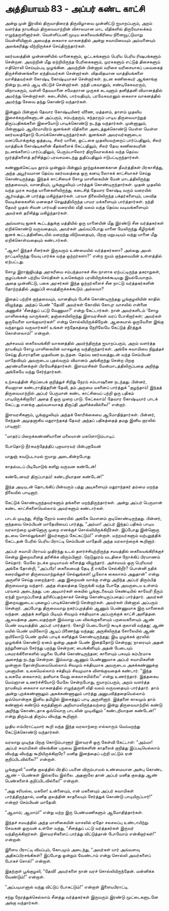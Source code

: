 # அத்தியாயம் 83 - அப்பர் கண்ட காட்சி

அன்று முன் இரவில் திருவாதிரைத் திருவிழாவை முன்னிட்டு ஐயாறப்பரும், அறம் வளர்த்த நாயகியும் திருவையாற்றின் விசாலமான மாட வீதிகளில் திருவோலக்கம் எழுந்தருளினார்கள். வெள்ளிப்பனி மூடிய கைலையங்கிரியை நினைவூட்டுமாறு வெள்ளியினால் அமைத்த கைலாச வாகனத்தில் அன்று சுவாமியையும் அம்மனையும் அலங்கரித்து வீற்றிருக்கச் செய்திருந்தார்கள்.

ஊர்வலத்தின் முன்னணியில் யானைகளும், ஒட்டகங்களும் பெரிய பெரிய ரிஷபங்களும் சென்றன. அவற்றின் மீது ஏற்றியிருந்த பேரிகைகளும், முரசுகளும் எட்டுத் திசைகளும் எதிரொலி செய்யும்படி முழங்கின. அவற்றின் பின்னால் வரிசை வரிசையாகப் பலவகைத் திருச்சின்னங்களை ஏந்தியவர்கள் சென்றார்கள். விதவிதமான வாத்தியங்களை வாசித்தவர்கள் கோஷ்டி கோஷ்டியாகச் சென்றார்கள். நடன கணிகையர் ஆங்காங்கு நின்று நடனம் ஆடி விட்டுச் சென்றார்கள். நந்தி பகவானும், சண்டிகேசுவரரும், விநாயகரும், வள்ளி தேவயானை சமேதரான முருகக் கடவுளும் தனித்தனி விமானத்தில் அமர்ந்து சென்றார்கள். கடைசியில், பார்வதியும், பரமேசுவரனும் கைலாச வாகனத்தில் அமர்ந்து சேவை தந்து கொண்டு வந்தார்கள்.

இன்னும் பின்னால் தேவார கோஷ்டியினர் வீணை, மத்தளம், தாளம் முதலிய இசைக்கருவிகளுடன் அப்பரும், சம்பந்தரும், சுந்தரரும் பாடிய திருவையாற்றுத் திருப்பதிகங்களை இசையோடு பாடிக்கொண்டு நடந்து வந்தார்கள். முன்னாலும், பின்னாலும் ஆயிரமாயிரம் ஜனங்கள் வீதிகளை அடைத்துக்கொண்டு மெள்ள மெள்ள ஊர்வலத்தோடு போய்க்கொண்டிருந்தார்கள். ஜனங்கள் அவரவர்களுடைய மனப்போக்குக்கு ஒத்தபடி, சிலர் யானை, ஒட்டகை முதலியவற்றைப் பார்ப்பதிலும், சிலர் வாத்தியக் கோஷ்டிகளின் கீதங்களைக் கேட்பதிலும், சிலர் தேவ கணிகையரின் நடனங்களைப் பார்ப்பதிலும், பெரும்பாலோர் திருவோலக்கம் வந்த தெய்வ மூர்த்திகளைத் தரிசித்துப் பரவசமடைந்து துதிப்பதிலும் ஈடுபட்டிருந்தார்கள்.

கண்ணுக்கெட்டிய தூரம் முன்னும் பின்னும் நூற்றுக்கணக்கான தீவர்த்திகள் பிரகாசித்து, அந்த அபூர்வமான தெய்வ ஊர்வலத்தை ஒரு கனவு லோகக் காட்சியாகச் செய்து கொண்டிருந்தது. இந்தக் காட்சியைச் சோழ மாளிகையின் மேன் மாடத்திலிருந்து குந்தவையும், வானதியும், பூங்குழலியும் பார்த்துக் கொண்டிருந்தார்கள். முதன் முதலில் வந்த முரசு சுமந்த யானைகளிலிருந்து, கடைசித் தேவார கோஷ்டி வரும் வரையில் ஆர்வத்துடன் பார்த்து மகிழ்ந்தார்கள். பரவச நிலையிலிருந்த பக்தர்களையும், பலவித வேடிக்கைகளில் மனதைச் செலுத்தியிருந்த பாமர மக்களையும் பார்த்தார்கள். நந்தி தேவர் முதல் சிவன் பார்வதி வரையில் வீதி வலம் வந்த தெய்வ வடிவங்களையும் அவர்கள் தரிசித்து மகிழ்ந்தார்கள்.

அவ்வளவு ஜனக் கூட்டத்துக்கு மத்தியில் ஒரு யானையின் மீது இரண்டு சீன வர்த்தகர்கள் ஏறிக்கொண்டு வருவதையும், அவர்கள் அவ்வப்போது யானை மேலிருந்து கீழிறங்கி ஜனக் கூட்டத்தினிடையில் மறைந்து விடுவதையும், பிறகு மறுபடியும் வந்து யானை மீது ஏறிக்கொள்வதையும் கண்டார்கள்.

&#8220;ஆகா! இந்தச் சீனர்கள் இருவரும் உண்மையில் வர்த்தகர்களா? அல்லது அயல் நாட்டிலிருந்து வேவு பார்க்க வந்த ஒற்றர்களா?&#8221; என்ற ஐயம் குந்தவையின் உள்ளத்தில் ஏற்பட்டது.

சோழ இராஜ்ஜியத்து அரசுரிமை சம்பந்தமாகச் சில நாளாக ஏற்பட்டிருந்த தகராறுகள், குழப்பங்கள் பற்றிய செய்திகள் உலகெங்கும் பரவியிருக்கக்கூடியது இயல்பேயாகும். அதை முன்னிட்டு, பகை அரசர்கள் இந்த ஒற்றர்களைச் சீன நாட்டு வர்த்தகர்களின் தோற்றத்தில் அனுப்பி வைத்திருக்கக்கூடும் அல்லவா?

இதைப் பற்றிக் குந்தவையும், வானதியும் பேசிக் கொண்டிருந்தது பூங்குழலியின் காதில் விழுந்தது. அந்தப் பெண் &#8220;தேவி! அவர்கள் கோவில் கோபுர வாசலில் என்னை அணுகிச் &#8216;சீனத்துப் பட்டு வேணுமா?&#8217; என்று கேட்டார்கள். நான் அவர்களிடம் &#8216;சோழ மாளிகைக்கு வாருங்கள்; தஞ்சையிலிருந்து இளவரசிகள் வரப் போகிறார்கள்; அவர்கள் ஒருவேளை வாங்குவார்கள்!&#8217; என்று சொல்லியிருக்கிறேன். ஆகையால் ஒருவேளை இங்கு வந்தாலும் வருவார்கள்! உங்கள் சந்தேகத்தை நேரிலேயே கேட்டுத் தீர்த்துக் கொள்ளலாம்!&#8221; என்றாள்.

அச்சமயம் கைலையங்கிரி வாகனத்தில் அமர்ந்திருந்த ஐயாறப்பரும், அறம் வளர்த்த நாயகியும் சோழ மாளிகையின் வாசலுக்கு வந்திருந்தார்கள். அங்கே சுவாமியை நிறுத்தச் செய்து தீபாராதனை முதலியன நடந்தன. தெய்வ ஊர்வலத்துடன் வந்த செம்பியன் மாதேவியும் அவருடைய புதல்வரும் விமானம் அங்கிருந்து சென்ற பிறகு அரண்மனைக்குள் பிரவேசித்தார்கள். இளவரசிகள் மேன்மாடத்திலிருப்பதை அறிந்து அங்கேயே வந்து சேர்ந்தார்கள்.

உற்சவத்தின் சிறப்பைக் குறித்துச் சிறிது நேரம் சம்பாஷணை நடந்தது. பின்னர், சிவஞான கண்டராதித்தரின் தேவி, தம் அருமை மகனைப் பார்த்துக் &#8220;குழந்தாய்! இந்தத் திருவையாற்றில் அப்பர் பெருமான் கண்ட காட்சியைப் பற்றி ஒரு பதிகம் பாடியிருக்கிறாரே! அதை நீ ஒரு முறை பாடு. கேட்கலாம்! தேவார கோஷ்டியார் பாடக் கேட்டது எனக்கு அவ்வளவாகத் திருப்தி அளிக்கவில்லை!&#8221; என்றார்.

இளவரசிகளும், பூங்குழலியும் அந்தக் கோரிக்கையை ஆமோதித்தார்கள். பின்னர், சேந்தன் அமுதனாகிய மதுராந்தகத் தேவர் அந்தப் பதிகத்தைத் தமது இனிய குரலில் பாடினார்:<div class = "quote-song"> &#8220;மாதர்ப் பிறைக்கண்ணியானை மலையான் மகளொடும்பாடிப்


  
போதொடு நீர்சுமந்தேத்திப் புகுவாரவர் பின்புகுவேன்
  
யாதுஞ் சுவடுபடாமல் ஐயாறு அடைகின்றபோது
  
காதல்மடப் பிடியோடுங் களிறு வருவன கண்டேன்!
  
கண்டேனவர் திருப்பாதம்! கண்டறியாதன கண்டேன்!&#8221; </div> 

இந்த அடியுடன் தொடங்கிப் பின்வரும் பத்து அடிகளையும் மதுராந்தகர் தம்மை மறந்த நிலையில் பாடினார்.

கேட்டுக் கொண்டிருந்தவர்களும் தங்களை மறந்திருந்தார்கள். அன்று அப்பர் பெருமான் கண்ட காட்சிகளையெல்லாம் அவர்களும் கண்டார்கள்.

பாடல் முடிந்து, சிறிது நேரம் வரையில் அங்கே மௌனம் குடிகொண்டிருந்தது. பின்னர், குந்தவை செம்பியன் மாதேவியைப் பார்த்து, &#8220;அம்மா! அப்பர் இந்தப் பதிகம் பாடிய வரலாற்றை முன்னொரு முறை எனக்குச் சொல்லியிருக்கிறீர்கள். இப்போது இன்னொரு தடவை சொல்லுங்கள்! இவர்களும் கேட்கட்டும்!&#8221; என்றாள். மற்றவர்களும் வற்புறுத்திக் கேட்டதன் பேரில் பெரிய பிராட்டி செம்பியன் மாதேவி அந்த வரலாற்றைக் கூறினார்.

அப்பர் சுவாமி பிராயம் முதிர்ந்து உடல் தளர்ச்சியுற்றிருந்த சமயத்தில் கைலையங்கிரிக்குச் சென்று இறைவனைத் தரிசிக்க விரும்பினார். நெடுதூரம் வடதிசை நோக்கிப் பிரயாணம் செய்தார். மேலே நடக்க முடியாமல் களைத்து விழுந்தார். அச்சமயம் ஒரு பெரியவர் அங்கே தோன்றி, &#8220;அப்பரே! கைலையைத் தேடி நீ எங்கே செல்கிறீர்? பொன்னி நதிக் கரையிலுள்ள திருவையாற்றுக்குச் செல்லுங்கள்! பூலோக கைலாசம் அதுதான்&#8221; என்று அருளிச் செய்து மறைந்தார். அது இறைவன் வாக்கு என்று அறிந்த அப்பர் திரும்பித் திருவையாறு வந்தார். அந்த ஸ்தலத்தை நெருங்கி வந்த போதே அவருடைய உள்ளம் பரவசம் அடைந்தது. பல அடியார்கள் கையில் பூங்குடலையும் கெண்டியில் காவேரி நீரும் ஏந்தி ஐயாறப்பனைத் தரிசிப்பதற்காகச் சென்று கொண்டிருப்பதைப் பார்த்தார். அவர்கள் இறைவனுடைய புகழைப் பாடிக்கொண்டு சென்றார்கள். அவர்கள் பின்னால் அப்பரும் சென்றார். அப்போது திருவையாறு நகர்ப்புறத்தில் ஆணும் பெண்ணுமாக இரு யானைகள் வந்தன. அந்தக் களிறும் பிடியும் சிவமும் சக்தியுமாக அப்பருக்குக் காட்சி அளித்தன. ஆலயத்தை அடைவதற்குள் இவ்வாறு பல விலங்குகளையும் பறவைகளையும் ஆண் பெண் வடிவத்தில் அப்பர் பார்த்தார். கோழி பெடையோடு கூடிக் குலாவி வந்தது; ஆண் மயில் பெண் மயிலோடு ஆடிப் பிணைந்து வந்தது; அருகிலிருந்த சோலையில் ஆண் குயிலோடு பெண் குயில் பாடிக் களித்துக் கொண்டிருந்தது; இடி முழக்கக் குரலில் முழங்கிக் கொண்டு ஏனம் ஒன்று அதன் பெண் இனத்தோடு சென்றது; நாரையும் அதன் நற்றுணையும் சேர்ந்து பறந்து சென்றன; பைங்கிளியும் அதன் பேடையும் பசுமரக்கிளைகளில் மழலை பேசிக் கொண்டிருந்தன; காளையும் பசுவும் கம்பீரமாக அசைந்து நடந்து சென்றன. இவ்வாறு ஆணும் பெண்ணுமாக அப்பர் சுவாமிகளின் முன்னால் தோன்றியவையெல்லாம் சிவமும் சக்தியுமாக அவருடைய அகக்கண்ணுக்கு புலனாயின. உலகமெல்லாம் சக்தியும் சிவமுமாக விளங்குவதைக் கண்டார். &#8220;இந்த உலகமே கைலாசம்; தனியாக வேறு கைலாசமில்லை&#8221; என்று உணர்ந்தார். இத்தகைய மெய்ஞான உணர்ச்சியோடு மேலே சென்றபோது, ஐயாறப்பரும், அறம் வளர்த்த நாயகியும் கைலாச வாகனத்தில் எழுந்தருளி வீதி வலம் வருவதையும் பார்த்தார். தாம் அன்று புறக்கண்ணாலும் அகக்கண்ணாலும் பார்த்து அனுபவித்ததையெல்லாம் ஒவ்வொன்றாக இனிய தமிழில் இசைத்துப் பாடி அருளினார். இத்தனை காலமும் தாம் கண்ணால் கண்டும் கருத்தினால் அறியாமலிருந்தவற்றை இன்று திருவையாற்றில் கண்டு அறிந்து கொண்டதாக ஒவ்வொரு பாடலின் முடிவிலும் &#8220;கண்டறியாதன கண்டேன்!&#8221; என்று திரும்பத் திரும்ப வியந்து கூறினார்.

முதிய எம்பிராட்டியார் கூறி வந்த இந்த வரலாற்றை எல்லாரும் மெய்மறந்து கேட்டுக்கொண்டு வந்தார்கள்.

வரலாறு முடிந்த பிறகு கொடும்பாளூர் இளவரசி ஒரு கேள்வி கேட்டாள்: &#8220;அம்மா! அப்பர் சுவாமிகள் விலங்கின பறவை இனங்களின் காதலைக் குறித்து இப்படியெல்லாம் வியந்து வியந்து கூறியிருக்கிறாரே? மனித இனத்தைப் பற்றி மட்டும் ஏன் குறிப்பிடவில்லை?&#8221; என்றாள்.

பூங்குழலி &#8220;மனித குலத்தில் பிரதிப் பயனை விரும்பாமல் உண்மையான அன்பு கொண்ட ஆண் &#8211; பெண்கள் இல்லவே இல்லை. அதனாலே தான் அப்பர் மனித குலத்து ஆண் பெண்களைக் குறிப்பிடவில்லை!&#8221; என்றாள்.

&#8220;அது சரியல்ல, மகளே! உன்னையும், என் மகனையும் அப்பர் சுவாமிகள் பார்த்திருந்தால், மனித குலத்தின் காதலையும் சேர்த்துக் கொண்டு பாடியிருப்பார்!&#8221; என்றார் செம்பியன் மாதேவி.

&#8220;ஆமாம்; ஆமாம்!&#8221; என்று மற்ற இரு பெண்மணிகளும் ஆமோதித்தார்கள்.

இந்தச் சமயத்தில் அந்த மாளிகையின் வாசலில் ஏதோ சலசலப்பு உண்டாயிற்று. சேவகன் ஒருவன் உள்ளே வந்து, &#8220;சீனத்துப் பட்டு வர்த்தகர்கள் இருவர் வந்திருக்கிறார்கள். இளவரசிகளைப் பார்த்து விட்டுத்தான் போவோம் என்கிறார்கள்!&#8221; என்றான்.

இளைய பிராட்டி வியப்பும், கோபமும் அடைந்து, &#8220;அவர்கள் யார் அவ்வளவு அதிகப்பிரசங்கிகள்? இப்போது ஒன்றும் வேண்டாம் என்று சொல்லி அவர்களைப் போகச் சொல்!&#8221; என்றாள்.

இதற்குள் பூங்குழலி, &#8220;தேவி! அவர்களை நான் வரச் சொல்லியிருந்தேன். மன்னிக்க வேண்டும்!&#8221; என்றாள்.

&#8220;அப்படியானால் வந்து விட்டுப் போகட்டும்!&#8221; என்றாள் இளையபிராட்டி.

சற்று நேரத்துக்கெல்லாம் சீனத்து வர்த்தகர்கள் இருவரும் இரண்டு மூட்டைகளுடனே அங்கு வந்தார்கள்.